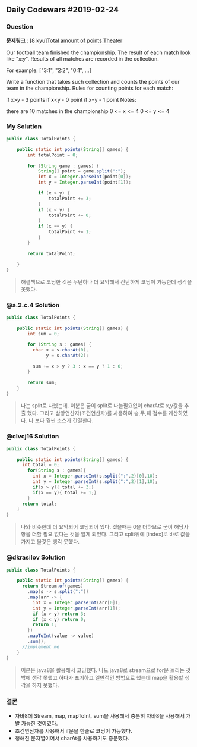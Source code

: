 Daily Codewars #2019-02-24
--------------------------

### Question

**문제링크** : [[8 kyu]Total amount of points Theater](https://www.codewars.com/kata/total-amount-of-points)

Our football team finished the championship. The result of each match look like "x:y". Results of all matches are recorded in the collection.

For example: ["3:1", "2:2", "0:1", ...]

Write a function that takes such collection and counts the points of our team in the championship. Rules for counting points for each match:

if x>y - 3 points if x<y - 0 point if x=y - 1 point Notes:

there are 10 matches in the championship 0 <= x <= 4 0 <= y <= 4

### My Solution

```java
public class TotalPoints {

    public static int points(String[] games) {
    	int totalPoint = 0;

    	for (String game : games) {
    		String[] point = game.split(":");
    		int x = Integer.parseInt(point[0]);
    		int y = Integer.parseInt(point[1]);

    		if (x > y) {
    			totalPoint += 3;
			}
    		if (x < y) {
    			totalPoint += 0;
    		}
    		if (x == y) {
    			totalPoint += 1;
    		}
		}

    	return totalPoint;

    }
}
```

> 해결책으로 코딩한 것은 무난하나 더 요약해서 간단하게 코딩이 가능한데 생각을 못했다.

### @a.2.c.4 Solution

```java
public class TotalPoints {

    public static int points(String[] games) {
        int sum = 0;

        for (String s : games) {
          char x = s.charAt(0),
               y = s.charAt(2);

          sum += x > y ? 3 : x == y ? 1 : 0;
        }

        return sum;
    }
}
```

> 나는 split로 나눴는데. 이분은 굳이 split로 나눌필요없이 charAt로 x,y값을 추출 했다. 그리고 삼항연산자(조건연산자)를 사용하여 승,무,패 점수를 계산하였다. 나 보다 훨씬 소스가 간결한다.

### @clvcj16 Solution

```java
public class TotalPoints {

    public static int points(String[] games) {
      int total = 0;
        for(String s : games){
          int x = Integer.parseInt(s.split(":",2)[0],10);
          int y = Integer.parseInt(s.split(":",2)[1],10);
          if(x > y){ total += 3;}
          if(x == y){ total += 1;}
        }
      return total;
    }
}
```

> 나와 비슷한데 더 요약되어 코딩되어 있다. 졌을때는 0을 더하므로 굳이 해당사항을 더할 필요 없다는 것을 알게 되었다. 그리고 split뒤에 [index]로 바로 값을 가지고 올것은 생각 못했다.

### @dkrasilov Solution

```java
public class TotalPoints {

    public static int points(String[] games) {
      return Stream.of(games)
        .map(s -> s.split(":"))
        .map(arr -> {
          int x = Integer.parseInt(arr[0]);
          int y = Integer.parseInt(arr[1]);
          if (x > y) return 3;
          if (x < y) return 0;
          return 1;
        })
        .mapToInt(value -> value)
        .sum();     
      //implement me
    }
}
```

> 이분은 java8을 활용해서 코딩했다. 나도 java8로 stream으로 for문 돌리는 것 밖에 생각 못했고 하다가 포기하고 일반적인 방법으로 했는데 map을 활용할 생각을 하지 못했다.

### 결론

-	자바8에 Stream, map, mapToInt, sum을 사용해서 충분히 자바8을 사용해서 개발 가능한 것이였다.
-	조건연산자를 사용해서 if문을 한줄로 코딩이 가능했다.
-	정해진 문자열이어서 charAt를 사용하기도 충분했다.
